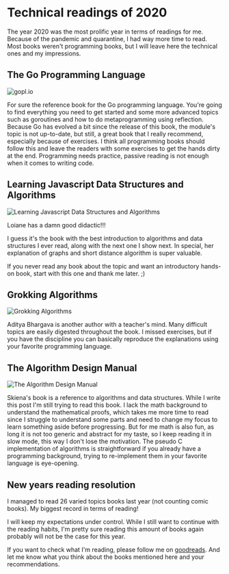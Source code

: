 # Technical readings of 2020

The year 2020 was the most prolific year in terms of readings for me. Because of the pandemic and quarantine, I had way more time to read. Most books weren't programming books, but I will leave here the technical ones and my impressions.

## The Go Programming Language

![gopl.io](https://dev-to-uploads.s3.amazonaws.com/i/ecmus0f94mm4e1yinqg2.jpg)

For sure the reference book for the Go programming language. You're going to find everything you need to get started and some more advanced topics such as goroutines and how to do metaprogramming using reflection.
Because Go has evolved a bit since the release of this book, the module's topic is not up-to-date, but still, a great book that I really recommend, especially because of exercises. I think all programming books should follow this and leave the readers with some exercises to get the hands dirty at the end. Programming needs practice, passive reading is not enough when it comes to writing code.

## Learning Javascript Data Structures and Algorithms

![Learning Javascript Data Structures and Algorithms](https://dev-to-uploads.s3.amazonaws.com/i/vpxwkhfuy2akqo8upohi.jpg)

Loiane has a damn good didactic!!!

I guess it's the book with the best introduction to algorithms and data structures I ever read, along with the next one I show next. In special, her explanation of graphs and short distance algorithm is super valuable. 

If you never read any book about the topic and want an introductory hands-on book, start with this one and thank me later. ;)

## Grokking Algorithms

![Grokking Algorithms](https://dev-to-uploads.s3.amazonaws.com/i/nopfscqfpnyb38dx6t64.jpg)

Aditya Bhargava is another author with a teacher's mind. Many difficult topics are easily digested throughout the book. I missed exercises, but if you have the discipline you can basically reproduce the explanations using your favorite programming language. 

## The Algorithm Design Manual

![The Algorithm Design Manual](https://dev-to-uploads.s3.amazonaws.com/i/ioxzbadk0iq8q538y602.jpg)

Skiena's book is a reference to algorithms and data structures. While I write this post I'm still trying to read this book. I lack the math background to understand the mathematical proofs, which takes me more time to read since I struggle to understand some parts and need to change my focus to learn something aside before progressing. But for me math is also fun, as long it is not too generic and abstract for my taste, so I keep reading it in slow mode, this way I don't lose the motivation. The pseudo C implementation of algorithms is straightforward if you already have a programming background, trying to re-implement them in your favorite language is eye-opening.

## New years reading resolution

I managed to read 26 varied topics books last year (not counting comic books). My biggest record in terms of reading! 

I will keep my expectations under control. While I still want to continue with the reading habits, I'm pretty sure reading this amount of books again probably will not be the case for this year.

If you want to check what I'm reading, please follow me on [goodreads](https://www.goodreads.com/user/show/56319897-hercules-merscher). And let me know what you think about the books mentioned here and your recommendations.

